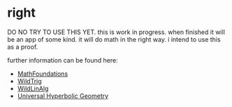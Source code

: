 right
=====

DO NO TRY TO USE THIS YET.
this is work in progress. when finished it will be an app of some kind. it will do math in the right way.
i intend to use this as a proof.

further information can be found here:
- [MathFoundations](http://www.youtube.com/playlist?list=PL5A714C94D40392AB&feature=plcp)
- [WildTrig](http://www.youtube.com/playlist?list=PL3C58498718451C47&feature=plcp)
- [WildLinAlg](http://www.youtube.com/playlist?list=PL01A21B9E302D50C1&feature=plcp)
- [Universal Hyperbolic Geometry](http://www.youtube.com/playlist?list=PL6ACFCC19EA82CA71&feature=plcp)

